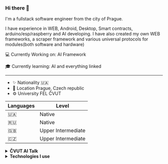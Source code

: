 
### Hi there 👋

I'm a fullstack software engineer from the city of Prague. 


I have experience in WEB, Android, Desktop, Smart contracts, arduino/esp/raspberry and AI developing. I have also created my own WEB frameworks, a scraper framework and various universal protocols for modules(both software and hardware)

💻 Currently Working on: AI Framework

🎓 Currently learning: AI and everything linked

___

- ✨ Nationality 🇺🇦
- 📌 Location Prague, Czech republic
- ⚙ University FEL ČVUT

| Languages | Level |
|--|--|
| 🇺🇦 | Native |
| 🇷🇺 | Native |
| 🇬🇧 | Upper Intermediate |
| 🇨🇿 | Upper Intermediate |

<details>
<summary><b>ČVUT AI Talk</b></summary>

ČVUT AI Talk is a regular meetup. Events consist of research presentation and public communication.
| ČVUT AI Talk | Links | Date |
|--|--|--|
| #1: Co je LLM, jaké vůbec existujou, ják je používat | [Poster](https://i.ibb.co/jyLttn6/1234567.png), [Prezentace](https://docs.google.com/presentation/d/1iV_r4OgYHQOt56Q2FtulrFdbVlvhVoQ_/edit?usp=sharing&ouid=112191343591369742786&rtpof=true&sd=true), [Novinky](https://docs.google.com/document/d/15EkQy-ChOwxrWzYU47DmTsKjD_hU7_48dV77ojjpD_k/edit?usp=sharing)| 6.10.2023 15:00 |
| #2: Decoder-only Transformer OpenAI GPT Fine-tuning| [Prezentace](https://docs.google.com/presentation/d/1yBaBV_08I7exmR9DiXz1aJZOz53UkAJ7/edit?usp=sharing&ouid=112191343591369742786&rtpof=true&sd=true), [Zaznam](https://www.youtube.com/watch?v=z4-MvNgK714) | 26.11.2023 15:00 |
| #2: Decoder-only Transformer Gemini Fine-tuning (In progress) | | |
| AI Assitants (In progress)| |
| Encoder-only Transformer Fine-tuning (In progress)| | |
| Decoder-only Transformer LLaMa Fine-tuning (In progress)| | |
| Special Meetup: AI philosophy (In progress)| | |
| Special Meetup: AI philosophy[Debata] (In progress)| | |
| Word Embedding (In progress)| | |


</details>


<details>
<summary><b>Technologies I use</b></summary>

___
<details>
<summary><b>Programming languages</b></summary>

| Technology |
|--|
| ![Python](https://img.shields.io/badge/-Python-3776AB?style=flat&logo=python&logoColor=white) |
| ![Javascript](https://img.shields.io/badge/-Javascript-F7DF1E?style=flat&logo=javascript&logoColor=black) |
| ![Java](https://img.shields.io/badge/-Java-ED8B00?style=flat&logo=openjdk&logoColor=white)|
| ![Kotlin](https://img.shields.io/badge/-Kotlin-0095D5?style=flat&logo=Kotlin&logoColor=white)|
| ![C#](https://img.shields.io/badge/C%23-239120?style=flat&logo=c-sharp&logoColor=white)|
| ![PHP](https://img.shields.io/badge/PHP-777BB4?style=flat&logo=php&logoColor=white)|
| ![Typescript](https://img.shields.io/badge/TypeScript-007ACC?style=flat&logo=typescript&logoColor=white)|
| ![Solidity](https://img.shields.io/badge/-Solidity-363636?style=flat&logo=solidity&logoColor=white)|
| ![C++](https://img.shields.io/badge/-C%2B%2B-00599C?style=flat&logo=c%2B%2B&logoColor=white)|

</details>


<details>
<summary><b>WebTechnologies</b></summary>

| Frontend | Backend |
|--|--|
| ![Vue.js](https://img.shields.io/badge/-Vue.js-4FC08D?style=flat&logo=vue.js&logoColor=white) | ![Django](https://img.shields.io/badge/-Django-092E20?style=flat&logo=django&logoColor=white) |
| ![React](https://img.shields.io/badge/-React-61DAFB?style=flat&logo=react&logoColor=white) | ![ASP.NET](https://img.shields.io/badge/-ASP.NET-512BD4?style=flat&logo=.net&logoColor=white) |
| ![Angular](https://img.shields.io/badge/-Angular-DD0031?style=flat&logo=angular&logoColor=white) |  |
| ![TypeScript](https://img.shields.io/badge/-TypeScript-3178C6?style=flat&logo=typescript&logoColor=white) |  |
| ![jQuery](https://img.shields.io/badge/-jQuery-0769AD?style=flat&logo=jquery&logoColor=white) | | |
</details>


<details>
<summary><b>DevOps Technologies</b></summary>

| Technology |
|--|
| ![sys admin](https://img.shields.io/badge/-Sys%20Admin-000000?style=flat&logo=linux&logoColor=white) |
| ![Docker](https://img.shields.io/badge/-Docker-2496ED?style=flat&logo=docker&logoColor=white) |
| ![nginx](https://img.shields.io/badge/-Nginx-009639?style=flat&logo=nginx&logoColor=white) |

</details>


<details>
<summary><b>Android Technologies</b></summary>

| Technology |
|--|
| ![Kotlin](https://img.shields.io/badge/-Kotlin-0095D5?style=flat&logo=kotlin&logoColor=white) |
| ![Java](https://img.shields.io/badge/-Java-007396?style=flat&logo=java&logoColor=white) |

</details>

<details>
<summary><b>ML/AI technologies</b></summary>

| Technology |
|--|
| ![Tenserflow](https://img.shields.io/badge/-Tenserflow-FF6600?style=flat&&logoColor=white) |
| ![SKLearn](https://img.shields.io/badge/-SKLearn-blue?style=flat&logoColor=white) |
| ![OpenAI](https://img.shields.io/badge/-OpenAI-50C878?style=flat&logoColor=white)|
| ![OpenAI](https://img.shields.io/badge/-GoogleAI-4285F4?style=flat&logo=google-cloud&logoColor=white)|


</details>


<details>
<summary><b>Other technologies</b></summary>

| Technology |
|--|
| ![graphql](https://img.shields.io/badge/-GraphQL-E10098?style=flat&logo=graphql&logoColor=white) |
| ![Redis](https://img.shields.io/badge/-Redis-DC382D?style=flat&logo=redis&logoColor=white) |
| ![Solidity](https://img.shields.io/badge/-Solidity-363636?style=flat&logo=solidity&logoColor=white)|
| ![SQL](https://img.shields.io/badge/-SQL-07405E?style=flat&logoColor=white)|

</details>
</details>
